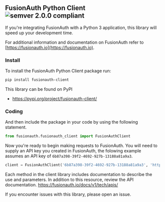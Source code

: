 ## FusionAuth Python Client ![semver 2.0.0 compliant](http://img.shields.io/badge/semver-2.0.0-brightgreen.svg?style=flat-square)
If you're integrating FusionAuth with a Python 3 application, this library will speed up your development time.

For additional information and documentation on FusionAuth refer to [https://fusionauth.io](https://fusionauth.io).

### Install
To install the FusionAuth Python Client package run:

```bash
pip install fusionauth-client
```

This library can be found on PyPI
* https://pypi.org/project/fusionauth-client/

### Coding
And then include the package in your code by using the following statement.

```python
from fusionauth.fusionauth_client import FusionAuthClient
```

Now you're ready to begin making requests to FusionAuth. You will need to supply an API key you created in FusionAuth, the folowing example assumes an API key of `6b87a398-39f2-4692-927b-13188a81a9a3`.

```python
client = FusionAuthClient('6b87a398-39f2-4692-927b-13188a81a9a3', 'http://localhost:9011')
```

Each method in the client library includes documentation to describe the use and parameters. In addition to this resource, review the API documentation. https://fusionauth.io/docs/v1/tech/apis/

If you encounter issues with this library, please open an issue.
